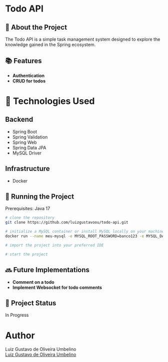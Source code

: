# Todo API

## :memo: About the Project
The Todo API is a simple task management system designed to explore the knowledge gained in the Spring ecosystem.

## :books: Features
* **Authentication**
* **CRUD for todos**

# :wrench: Technologies Used
## Backend
* Spring Boot
* Spring Validation
* Spring Web
* Spring Data JPA
* MySQL Driver

## Infrastructure
* Docker

## :rocket: Running the Project
Prerequisites: Java 17

```bash
# clone the repository
git clone https://github.com/luizgustavoou/todo-api.git

# initialize a MySQL container or install MySQL locally on your machine
docker run --name meu-mysql -e MYSQL_ROOT_PASSWORD=banco123 -e MYSQL_DATABASE=todo-api -p 3306:3306 mysql:latest 

# import the project into your preferred IDE

# start the project
```

## :soon: Future Implementations
* **Comment on a todo**
* **Implement Websocket for todo comments**

## :dart: Project Status
In Progress

# Author

Luiz Gustavo de Oliveira Umbelino  
<a href="https://github.com/luizgustavoou">Luiz Gustavo de Oliveira Umbelino</a><br>
